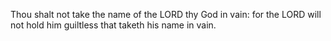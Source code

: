 Thou shalt not take the name of the LORD thy God in vain: for the LORD will not hold him guiltless that taketh his name in vain.
